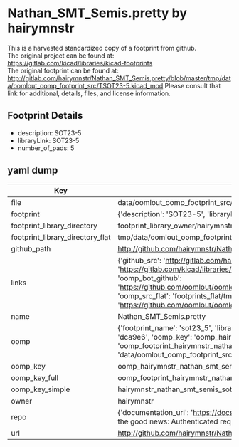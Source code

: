 # Nathan_SMT_Semis.pretty by hairymnstr  
This is a harvested standardized copy of a footprint from github.  
The original project can be found at:  
https://gitlab.com/kicad/libraries/kicad-footprints  
The original footprint can be found at:
http://gitlab.com/hairymnstr/Nathan_SMT_Semis.pretty/blob/master/tmp/data/oomlout_oomp_footprint_src/TSOT23-5.kicad_mod
Please consult that link for additional, details, files, and license information.  
## Footprint Details
* description: SOT23-5  
* libraryLink: SOT23-5  
* number_of_pads: 5  
## yaml dump  
| Key | Value |  
| --- | --- |  
| file | data/oomlout_oomp_footprint_src/Nathan_SMT_Semis.pretty/SOT23-5.kicad_mod |  
| footprint | {'description': 'SOT23-5', 'libraryLink': 'SOT23-5', 'number_of_pads': 5} |  
| footprint_library_directory | footprint_library_owner/hairymnstr_Nathan_SMT_Semis.pretty |  
| footprint_library_directory_flat | tmp/data/oomlout_oomp_footprint_src/footprints_flat/hairymnstr_nathan_smt_semis_sot23_5/working |  
| github_path | http://github.com/hairymnstr/Nathan_SMT_Semis.pretty/blob/master/tmp/data/oomlout_oomp_footprint_src/SOT23-5.kicad_mod |  
| links | {'github_src': 'http://gitlab.com/hairymnstr/Nathan_SMT_Semis.pretty/blob/master/tmp/data/oomlout_oomp_footprint_src/TSOT23-5.kicad_mod', 'github_src_repo': 'https://gitlab.com/kicad/libraries/kicad-footprints', 'oomp_bot': 'tmp/data/oomlout_oomp_footprint_src/footprints/hairymnstr_nathan_smt_semis_sot23_5/working', 'oomp_bot_github': 'https://github.com/oomlout/oomlout_oomp_footprint_bot/tree/main/tmp/data/oomlout_oomp_footprint_src/footprints/hairymnstr_nathan_smt_semis_sot23_5/working', 'oomp_src_flat': 'footprints_flat/tmp/data/oomlout_oomp_footprint_src/footprints_flat/hairymnstr_nathan_smt_semis_sot23_5/working', 'oomp_src_flat_github': 'https://github.com/oomlout/oomlout_oomp_footprint_src/tree/main/tmp/data/oomlout_oomp_footprint_src/footprints_flat/hairymnstr_nathan_smt_semis_sot23_5/working'} |  
| name | Nathan_SMT_Semis.pretty |  
| oomp | {'footprint_name': 'sot23_5', 'library_name': 'nathan_smt_semis', 'md5': 'dca9e6c54b960b3f96ddee4cee7c9063', 'md5_10': 'dca9e6c54b', 'md5_5': 'dca9e', 'md5_6': 'dca9e6', 'oomp_key': 'oomp_hairymnstr_nathan_smt_semis_sot23_5', 'oomp_key_extra': 'oomp_footprint_hairymnstr_nathan_smt_semis_sot23_5', 'oomp_key_full': 'oomp_footprint_hairymnstr_nathan_smt_semis_sot23_5_dca9e6', 'oomp_key_simple': 'hairymnstr_nathan_smt_semis_sot23_5', 'original_filename': 'data/oomlout_oomp_footprint_src/Nathan_SMT_Semis.pretty/SOT23-5.kicad_mod', 'owner_name': 'hairymnstr'} |  
| oomp_key | oomp_hairymnstr_nathan_smt_semis_sot23_5 |  
| oomp_key_full | oomp_footprint_hairymnstr_nathan_smt_semis_sot23_5 |  
| oomp_key_simple | hairymnstr_nathan_smt_semis_sot23_5 |  
| owner | hairymnstr |  
| repo | {'documentation_url': 'https://docs.github.com/rest/overview/resources-in-the-rest-api#rate-limiting', 'message': "API rate limit exceeded for 84.66.142.224. (But here's the good news: Authenticated requests get a higher rate limit. Check out the documentation for more details.)"} |  
| url | http://github.com/hairymnstr/Nathan_SMT_Semis.pretty |  

